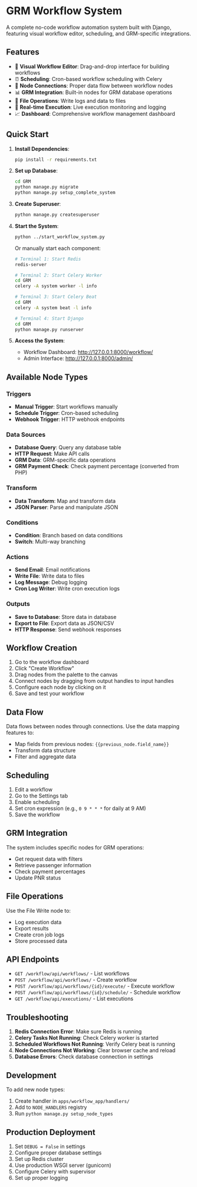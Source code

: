 # GRM Workflow System

A complete no-code workflow automation system built with Django, featuring visual workflow editor, scheduling, and GRM-specific integrations.

## Features

- 🎨 **Visual Workflow Editor**: Drag-and-drop interface for building workflows
- ⏰ **Scheduling**: Cron-based workflow scheduling with Celery
- 🔗 **Node Connections**: Proper data flow between workflow nodes
- 📊 **GRM Integration**: Built-in nodes for GRM database operations
- 📝 **File Operations**: Write logs and data to files
- 🔄 **Real-time Execution**: Live execution monitoring and logging
- 📈 **Dashboard**: Comprehensive workflow management dashboard

## Quick Start

1. **Install Dependencies**:
   ```bash
   pip install -r requirements.txt
   ```

2. **Set up Database**:
   ```bash
   cd GRM
   python manage.py migrate
   python manage.py setup_complete_system
   ```

3. **Create Superuser**:
   ```bash
   python manage.py createsuperuser
   ```

4. **Start the System**:
   ```bash
   python ../start_workflow_system.py
   ```

   Or manually start each component:
   ```bash
   # Terminal 1: Start Redis
   redis-server
   
   # Terminal 2: Start Celery Worker
   cd GRM
   celery -A system worker -l info
   
   # Terminal 3: Start Celery Beat
   cd GRM
   celery -A system beat -l info
   
   # Terminal 4: Start Django
   cd GRM
   python manage.py runserver
   ```

5. **Access the System**:
   - Workflow Dashboard: http://127.0.0.1:8000/workflow/
   - Admin Interface: http://127.0.0.1:8000/admin/

## Available Node Types

### Triggers
- **Manual Trigger**: Start workflows manually
- **Schedule Trigger**: Cron-based scheduling
- **Webhook Trigger**: HTTP webhook endpoints

### Data Sources
- **Database Query**: Query any database table
- **HTTP Request**: Make API calls
- **GRM Data**: GRM-specific data operations
- **GRM Payment Check**: Check payment percentage (converted from PHP)

### Transform
- **Data Transform**: Map and transform data
- **JSON Parser**: Parse and manipulate JSON

### Conditions
- **Condition**: Branch based on data conditions
- **Switch**: Multi-way branching

### Actions
- **Send Email**: Email notifications
- **Write File**: Write data to files
- **Log Message**: Debug logging
- **Cron Log Writer**: Write cron execution logs

### Outputs
- **Save to Database**: Store data in database
- **Export to File**: Export data as JSON/CSV
- **HTTP Response**: Send webhook responses

## Workflow Creation

1. Go to the workflow dashboard
2. Click "Create Workflow"
3. Drag nodes from the palette to the canvas
4. Connect nodes by dragging from output handles to input handles
5. Configure each node by clicking on it
6. Save and test your workflow

## Data Flow

Data flows between nodes through connections. Use the data mapping features to:
- Map fields from previous nodes: `{{previous_node.field_name}}`
- Transform data structure
- Filter and aggregate data

## Scheduling

1. Edit a workflow
2. Go to the Settings tab
3. Enable scheduling
4. Set cron expression (e.g., `0 9 * * *` for daily at 9 AM)
5. Save the workflow

## GRM Integration

The system includes specific nodes for GRM operations:
- Get request data with filters
- Retrieve passenger information
- Check payment percentages
- Update PNR status

## File Operations

Use the File Write node to:
- Log execution data
- Export results
- Create cron job logs
- Store processed data

## API Endpoints

- `GET /workflow/api/workflows/` - List workflows
- `POST /workflow/api/workflows/` - Create workflow
- `POST /workflow/api/workflows/{id}/execute/` - Execute workflow
- `POST /workflow/api/workflows/{id}/schedule/` - Schedule workflow
- `GET /workflow/api/executions/` - List executions

## Troubleshooting

1. **Redis Connection Error**: Make sure Redis is running
2. **Celery Tasks Not Running**: Check Celery worker is started
3. **Scheduled Workflows Not Running**: Verify Celery beat is running
4. **Node Connections Not Working**: Clear browser cache and reload
5. **Database Errors**: Check database connection in settings

## Development

To add new node types:
1. Create handler in `apps/workflow_app/handlers/`
2. Add to `NODE_HANDLERS` registry
3. Run `python manage.py setup_node_types`

## Production Deployment

1. Set `DEBUG = False` in settings
2. Configure proper database settings
3. Set up Redis cluster
4. Use production WSGI server (gunicorn)
5. Configure Celery with supervisor
6. Set up proper logging